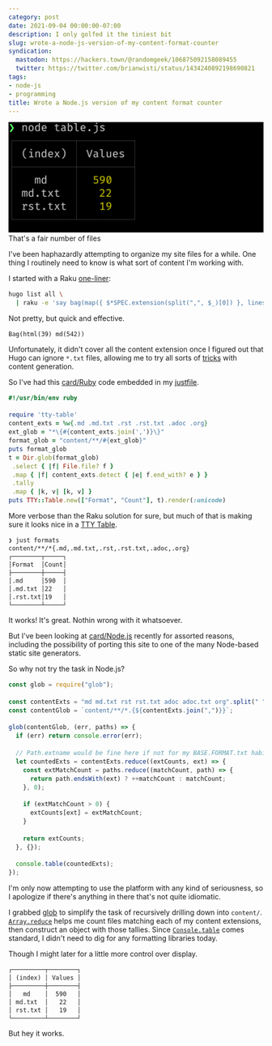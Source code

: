 ```yaml
---
category: post
date: 2021-09-04 00:00:00-07:00
description: I only golfed it the tiniest bit
slug: wrote-a-node-js-version-of-my-content-format-counter
syndication:
  mastodon: https://hackers.town/@randomgeek/106875092158089455
  twitter: https://twitter.com/brianwisti/status/1434240892198690821
tags:
- node-js
- programming
title: Wrote a Node.js version of my content format counter
---
```


![attachments/img/2021/cover-2021-09-04.png](../../../attachments/img/2021/cover-2021-09-04.png)
That's a fair number of files

I've been haphazardly attempting to organize my site files for a while. One thing I routinely need to know is what sort of content I'm working with.

I started with a Raku [one-liner](../../2020/03/listing-hugo-content-extensions-with-raku.md):

````bash
hugo list all \
  | raku -e 'say bag(map({ $*SPEC.extension(split(",", $_)[0]) }, lines[1..*]))'
````

Not pretty, but quick and effective.

````text
Bag(html(39) md(542))
````

Unfortunately, it didn't cover all the content extension once I figured out that Hugo can ignore `*.txt` files, allowing me to try all sorts of [tricks](../08/trying-a-thing-with-neovim.md) with content generation.

So I've had this [card/Ruby](../../../card/Ruby.md) code embedded in my [justfile](../../../card/Just.md).

````ruby
#!/usr/bin/env ruby

require 'tty-table'
content_exts = %w{.md .md.txt .rst .rst.txt .adoc .org}
ext_glob = "*\{#{content_exts.join(',')}\}"
format_glob = "content/**/#{ext_glob}"
puts format_glob
t = Dir.glob(format_glob)
 .select { |f| File.file? f }
 .map { |f| content_exts.detect { |e| f.end_with? e } }
 .tally
 .map { |k, v| [k, v] }
puts TTY::Table.new(["Format", "Count"], t).render(:unicode)
````

More verbose than the Raku solution for sure, but much of that is making sure it looks nice in a [TTY Table](https://github.com/piotrmurach/tty-table).

````text
❯ just formats
content/**/*{.md,.md.txt,.rst,.rst.txt,.adoc,.org}
┌────────┬─────┐
│Format  │Count│
├────────┼─────┤
│.md     │590  │
│.md.txt │22   │
│.rst.txt│19   │
└────────┴─────┘
````

It works! It's great. Nothin wrong with it whatsoever.

But I've been looking at [card/Node.js](../../../card/Node.js.md) recently for assorted reasons, including the possibility of porting this site to one of the many Node-based static site generators.

So why not try the task in Node.js?

````javascript
const glob = require("glob");

const contentExts = "md md.txt rst rst.txt adoc adoc.txt org".split(" ");
const contentGlob = `content/**/*.{${contentExts.join(",")}}`;

glob(contentGlob, (err, paths) => {
  if (err) return console.error(err);

  // Path.extname would be fine here if not for my BASE.FORMAT.txt habit
  let countedExts = contentExts.reduce((extCounts, ext) => {
    const extMatchCount = paths.reduce((matchCount, path) => {
      return path.endsWith(ext) ? ++matchCount : matchCount;
    }, 0);

    if (extMatchCount > 0) {
      extCounts[ext] = extMatchCount;
    }

    return extCounts;
  }, {});

  console.table(countedExts);
});
````

I'm only now attempting to use the platform with any kind of seriousness, so I apologize if there's anything in there that's not quite idiomatic.

I grabbed [glob](https://github.com/isaacs/node-glob) to simplify the task of recursively drilling down into `content/`. [`Array.reduce`](https://developer.mozilla.org/en-US/docs/Web/JavaScript/Reference/Global_Objects/Array/Reduce) helps me count files matching each of my content extensions, then construct an object with those tallies. Since [`Console.table`](https://nodejs.org/dist/latest-v14.x/docs/api/console.html#console_console_table_tabulardata_properties) comes standard, I didn't need to dig for any formatting libraries today.

Though I might later for a little more control over display.

````text
┌─────────┬────────┐
│ (index) │ Values │
├─────────┼────────┤
│   md    │  590   │
│ md.txt  │   22   │
│ rst.txt │   19   │
└─────────┴────────┘
````

But hey it works.
